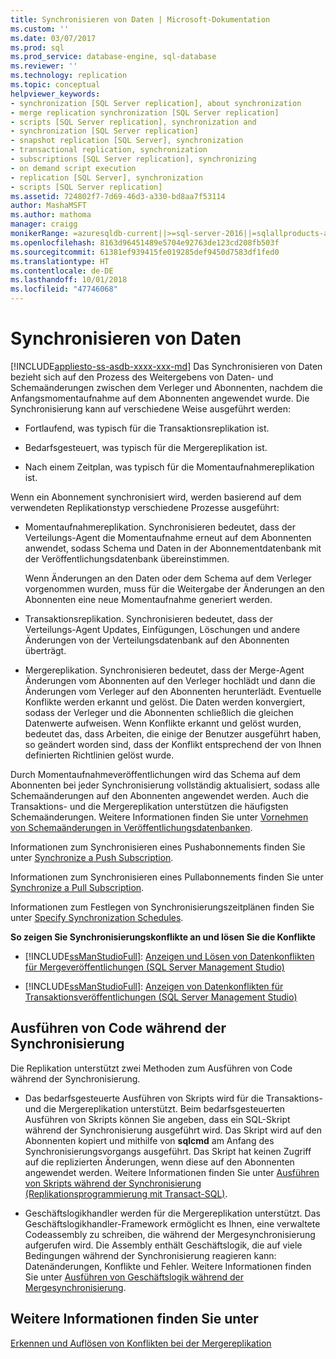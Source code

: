 ```yaml
---
title: Synchronisieren von Daten | Microsoft-Dokumentation
ms.custom: ''
ms.date: 03/07/2017
ms.prod: sql
ms.prod_service: database-engine, sql-database
ms.reviewer: ''
ms.technology: replication
ms.topic: conceptual
helpviewer_keywords:
- synchronization [SQL Server replication], about synchronization
- merge replication synchronization [SQL Server replication]
- scripts [SQL Server replication], synchronization and
- synchronization [SQL Server replication]
- snapshot replication [SQL Server], synchronization
- transactional replication, synchronization
- subscriptions [SQL Server replication], synchronizing
- on demand script execution
- replication [SQL Server], synchronization
- scripts [SQL Server replication]
ms.assetid: 724802f7-7d69-46d3-a330-bd8aa7f53114
author: MashaMSFT
ms.author: mathoma
manager: craigg
monikerRange: =azuresqldb-current||>=sql-server-2016||=sqlallproducts-allversions||>=sql-server-linux-2017||=azuresqldb-mi-current
ms.openlocfilehash: 8163d96451489e5704e92763de123cd208fb503f
ms.sourcegitcommit: 61381ef939415fe019285def9450d7583df1fed0
ms.translationtype: HT
ms.contentlocale: de-DE
ms.lasthandoff: 10/01/2018
ms.locfileid: "47746068"
---
```

# <a name="synchronize-data"></a>Synchronisieren von Daten
[!INCLUDE[appliesto-ss-asdb-xxxx-xxx-md](../../includes/appliesto-ss-asdb-xxxx-xxx-md.md)]
  Das Synchronisieren von Daten bezieht sich auf den Prozess des Weitergebens von Daten- und Schemaänderungen zwischen dem Verleger und Abonnenten, nachdem die Anfangsmomentaufnahme auf dem Abonnenten angewendet wurde. Die Synchronisierung kann auf verschiedene Weise ausgeführt werden:  
  
-   Fortlaufend, was typisch für die Transaktionsreplikation ist.  
  
-   Bedarfsgesteuert, was typisch für die Mergereplikation ist.  
  
-   Nach einem Zeitplan, was typisch für die Momentaufnahmereplikation ist.  
  
 Wenn ein Abonnement synchronisiert wird, werden basierend auf dem verwendeten Replikationstyp verschiedene Prozesse ausgeführt:  
  
-   Momentaufnahmereplikation. Synchronisieren bedeutet, dass der Verteilungs-Agent die Momentaufnahme erneut auf dem Abonnenten anwendet, sodass Schema und Daten in der Abonnementdatenbank mit der Veröffentlichungsdatenbank übereinstimmen.  
  
     Wenn Änderungen an den Daten oder dem Schema auf dem Verleger vorgenommen wurden, muss für die Weitergabe der Änderungen an den Abonnenten eine neue Momentaufnahme generiert werden.  
  
-   Transaktionsreplikation. Synchronisieren bedeutet, dass der Verteilungs-Agent Updates, Einfügungen, Löschungen und andere Änderungen von der Verteilungsdatenbank auf den Abonnenten überträgt.  
  
-   Mergereplikation. Synchronisieren bedeutet, dass der Merge-Agent Änderungen vom Abonnenten auf den Verleger hochlädt und dann die Änderungen vom Verleger auf den Abonnenten herunterlädt. Eventuelle Konflikte werden erkannt und gelöst. Die Daten werden konvergiert, sodass der Verleger und die Abonnenten schließlich die gleichen Datenwerte aufweisen. Wenn Konflikte erkannt und gelöst wurden, bedeutet das, dass Arbeiten, die einige der Benutzer ausgeführt haben, so geändert worden sind, dass der Konflikt entsprechend der von Ihnen definierten Richtlinien gelöst wurde.  
  
 Durch Momentaufnahmeveröffentlichungen wird das Schema auf dem Abonnenten bei jeder Synchronisierung vollständig aktualisiert, sodass alle Schemaänderungen auf den Abonnenten angewendet werden. Auch die Transaktions- und die Mergereplikation unterstützen die häufigsten Schemaänderungen. Weitere Informationen finden Sie unter [Vornehmen von Schemaänderungen in Veröffentlichungsdatenbanken](../../relational-databases/replication/publish/make-schema-changes-on-publication-databases.md).  
  
 Informationen zum Synchronisieren eines Pushabonnements finden Sie unter [Synchronize a Push Subscription](../../relational-databases/replication/synchronize-a-push-subscription.md).  
  
 Informationen zum Synchronisieren eines Pullabonnements finden Sie unter [Synchronize a Pull Subscription](../../relational-databases/replication/synchronize-a-pull-subscription.md).  
  
 Informationen zum Festlegen von Synchronisierungszeitplänen finden Sie unter [Specify Synchronization Schedules](../../relational-databases/replication/specify-synchronization-schedules.md).  
  
 **So zeigen Sie Synchronisierungskonflikte an und lösen Sie die Konflikte**  
  
-   [!INCLUDE[ssManStudioFull](../../includes/ssmanstudiofull-md.md)]: [Anzeigen und Lösen von Datenkonflikten für Mergeveröffentlichungen &#40;SQL Server Management Studio&#41;](../../relational-databases/replication/view-and-resolve-data-conflicts-for-merge-publications.md)  
  
-   [!INCLUDE[ssManStudioFull](../../includes/ssmanstudiofull-md.md)]: [Anzeigen von Datenkonflikten für Transaktionsveröffentlichungen &#40;SQL Server Management Studio&#41;](../../relational-databases/replication/view-data-conflicts-for-transactional-publications-sql-server-management-studio.md)  
  
## <a name="executing-code-during-synchronization"></a>Ausführen von Code während der Synchronisierung  
 Die Replikation unterstützt zwei Methoden zum Ausführen von Code während der Synchronisierung.  
  
-   Das bedarfsgesteuerte Ausführen von Skripts wird für die Transaktions- und die Mergereplikation unterstützt. Beim bedarfsgesteuerten Ausführen von Skripts können Sie angeben, dass ein SQL-Skript während der Synchronisierung ausgeführt wird. Das Skript wird auf den Abonnenten kopiert und mithilfe von **sqlcmd** am Anfang des Synchronisierungsvorgangs ausgeführt. Das Skript hat keinen Zugriff auf die replizierten Änderungen, wenn diese auf den Abonnenten angewendet werden. Weitere Informationen finden Sie unter [Ausführen von Skripts während der Synchronisierung &#40;Replikationsprogrammierung mit Transact-SQL&#41;](../../relational-databases/replication/execute-scripts-during-synchronization-replication-transact-sql-programming.md).  
  
-   Geschäftslogikhandler werden für die Mergereplikation unterstützt. Das Geschäftslogikhandler-Framework ermöglicht es Ihnen, eine verwaltete Codeassembly zu schreiben, die während der Mergesynchronisierung aufgerufen wird. Die Assembly enthält Geschäftslogik, die auf viele Bedingungen während der Synchronisierung reagieren kann: Datenänderungen, Konflikte und Fehler. Weitere Informationen finden Sie unter [Ausführen von Geschäftslogik während der Mergesynchronisierung](../../relational-databases/replication/merge/execute-business-logic-during-merge-synchronization.md).  
  
## <a name="see-also"></a>Weitere Informationen finden Sie unter  
 [Erkennen und Auflösen von Konflikten bei der Mergereplikation](../../relational-databases/replication/merge/advanced-merge-replication-resolve-merge-replication-conflicts.md)  
  
  
